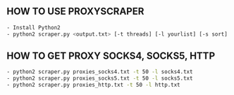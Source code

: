 ## HOW TO USE PROXYSCRAPER
```sh
- Install Python2
- python2 scraper.py <output.txt> [-t threads] [-l yourlist] [-s sort]
```

## HOW TO GET PROXY SOCKS4, SOCKS5, HTTP
```sh
- python2 scraper.py proxies_socks4.txt -t 50 -l socks4.txt
- python2 scraper.py proxies_socks5.txt -t 50 -l socks5.txt
- python2 scraper.py proxies_http.txt -t 50 -l http.txt
```
